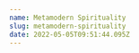 ```yaml
---
name: Metamodern Spirituality
slug: metamodern-spirituality
date: 2022-05-05T09:51:44.095Z
---
```



